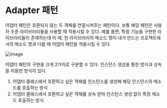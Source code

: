 # Adapter 패턴

어댑터 패턴은 호환되지 않는 두 객체를 연결시켜주는 패턴이다. 보통 해당 패턴은 사용자 수준 라이브러리들을 사용할 때 적용시킬 수 있다. 예를 들면, 특정 기능을 구현한 라이브러리들이 존재하는데 
이 때, 한 라이브러리의 메소드 명이 내가 만드는 프로잭트에서의 메소드 명과 다를 때 어댑터 패턴을 적용시킬 수 있다.   

![image](https://user-images.githubusercontent.com/89891704/161422892-b40c57dc-9e61-4bf3-ad1a-b403b9c1356c.png)

어댑터 패턴의 구현을 크게 2가지로 구분할 수 있다. 인스턴스 생성을 통한 방식과 상속을 이용한 방식이 있다.   

1. 어댑터 클래스에서 호환하고 싶은 객체를 인스턴스를 생성해 해당 인스턴스의 메소드를 호출하는 방식
2. 어댑터 클래스에서 호환하고 싶은 객체를 상속 받아 인스턴스 생성 없이 특정 메소드 호출하는 방식

